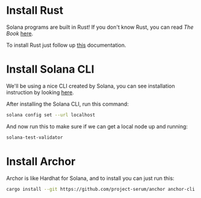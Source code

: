 # Install Rust

Solana programs are built in Rust! If you don't know Rust, you can read _The Book_ [here](https://doc.rust-lang.org/book).

To install Rust just follow up [this](https://doc.rust-lang.org/book/ch01-01-installation.html) documentation.

# Install Solana CLI

We'll be using a nice CLI created by Solana, you can see installation instruction by looking [here](https://docs.solana.com/cli/install-solana-cli-tools#use-solanas-install-tool).

After installing the Solana CLI, run this command:

```sh
solana config set --url localhost
```

And now run this to make sure if we can get a local node up and running:

```sh
solana-test-validator
```

# Install Archor

Archor is like Hardhat for Solana, and to install you can just run this:

```sh
cargo install --git https://github.com/project-serum/anchor anchor-cli --locked
```
